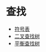 # 查找

* [符号表](/searching/symboltable.md)
* [二叉查找树](/searching/binarysearchtree.md)
* [平衡查找树](/searching/balancedsearchtree.md)



